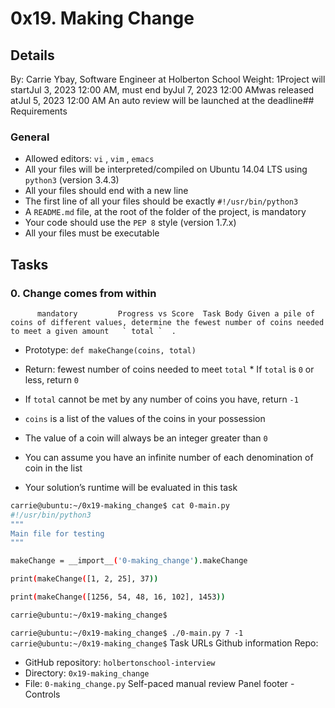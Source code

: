 # 0x19. Making Change
## Details
 By: Carrie Ybay, Software Engineer at Holberton School Weight: 1Project will startJul 3, 2023 12:00 AM, must end byJul 7, 2023 12:00 AMwas released atJul 5, 2023 12:00 AM An auto review will be launched at the deadline## Requirements
### General
* Allowed editors:  ` vi ` ,  ` vim ` ,  ` emacs ` 
* All your files will be interpreted/compiled on Ubuntu 14.04 LTS using  ` python3 `  (version 3.4.3)
* All your files should end with a new line
* The first line of all your files should be exactly  ` #!/usr/bin/python3 ` 
* A  ` README.md `  file, at the root of the folder of the project, is mandatory
* Your code should use the  ` PEP 8 `  style (version 1.7.x)
* All your files must be executable
## Tasks
### 0. Change comes from within
          mandatory         Progress vs Score  Task Body Given a pile of coins of different values, determine the fewest number of coins needed to meet a given amount   ` total `  .
* Prototype:  ` def makeChange(coins, total) ` 
* Return: fewest number of coins needed to meet  ` total ` * If  ` total `  is  ` 0 `  or less, return  ` 0 ` 
* If  ` total `  cannot be met by any number of coins you have, return  ` -1 ` 

*  ` coins `  is a list of the values of the coins in your possession
* The value of a coin will always be an integer greater than  ` 0 ` 
* You can assume you have an infinite number of each denomination of coin in the list
* Your solution’s runtime will be evaluated in this task
```bash
carrie@ubuntu:~/0x19-making_change$ cat 0-main.py
#!/usr/bin/python3
"""
Main file for testing
"""

makeChange = __import__('0-making_change').makeChange

print(makeChange([1, 2, 25], 37))

print(makeChange([1256, 54, 48, 16, 102], 1453))

carrie@ubuntu:~/0x19-making_change$

```
 ` carrie@ubuntu:~/0x19-making_change$ ./0-main.py
7
-1
carrie@ubuntu:~/0x19-making_change$
 `  Task URLs  Github information Repo:
* GitHub repository:  ` holbertonschool-interview ` 
* Directory:  ` 0x19-making_change ` 
* File:  ` 0-making_change.py ` 
 Self-paced manual review  Panel footer - Controls 
